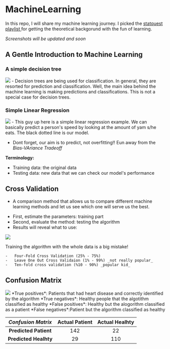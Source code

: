 # MachineLearning
 In this repo, I will share my machine learning journey. I picked the <a href="https://www.youtube.com/watch?v=Gv9_4yMHFhI&list=PLblh5JKOoLUICTaGLRoHQDuF_7q2GfuJF">statquest playlist </a> for getting the theoretical backgorund with the fun of learning.

 _Screenshots will be updated and soon_


 ## A Gentle Introduction to Machine Learning
 ### A simple decision tree
 <img src="https://imgur.com/ANj6v3G.png">
    - Decision trees are being used for classification. In general, they are resorted for prediction and classification. Well, the main idea behind the machine learning is making predictions and classifications. This is not a special case for decision trees.

### Simple Linear Regression
 <img src="https://imgur.com/8NblKmM.png">
 - This guy up here is a simple linear regression example. We can basically predict a person's speed by looking at the amount of yam s/he eats. The black dotted line is our model.

 - Dont forget, our aim is to predict, not overfitting!! Eun away from the _Bias-VAriance Tradeoff_

<strong>Terminology:</strong>
- Training data: the original data
- Testing data: new data that we can check our model's performance


## Cross Validation
- A comparison method that allows us to compare different machine learning methods and let us see which one will serve us the best.

* First, estimate the parameters: training part
* Second, evaluate the method:  testing the algorithm 
* Results will reveal what to use:
<img src="https://imgur.com/ks7yCRI.png">

Training the algorithm with the whole data is a big mistake!

    -   Four-Fold Cross Validation (25% - 75%)
    -   Leave One Out Cross Validaion (1% - 99%) _not really popular_
    -   Ten-fold cross validation (%10 - 90%) _popular kid_ 

## Confusion Matrix
<img src="https://imgur.com/kMzrXSg.png">
*True positives*: Patients that had heart disease and correctly identified by the algorithm
*True negatives*: Healthy people that the algotithm classified as healthy
*False positives*: Healthy but the alogorithm classified as a patient
*False negatives*:Patient but the algorithm classified as healthy

| _Confusion Matrix_ 	| **Actual Patient** 	| **Actual Healhty** 	|
|:---:	|:---:	|:---:	|
| **Predicted Patient** 	| 142 	| 22 	|
| **Predicted Healhty** 	| 29 	| 110 	|